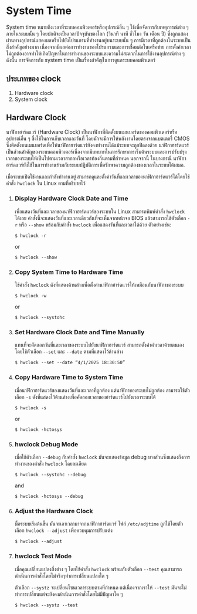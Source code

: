 # System Time

System time หมายถึงเวลาที่ระบบคอมพิวเตอร์หรืออุปกรณ์อื่น ๆ ใช้เพื่อจัดการกับเหตุการณ์ต่าง ๆ ภายในระบบนั้น ๆ โดยปกติจะเป็นเวลาปัจจุบันของโลก (วินาที นาที ชั่วโมง วัน เดือน ปี) ซึ่งถูกแสดงผ่านทางอุปกรณ์แสดงผลหรือไปยังโปรแกรมที่ทำงานอยู่บนระบบนั้น ๆ การมีเวลาที่ถูกต้องในระบบเป็นสิ่งสำคัญอย่างมาก เนื่องจากมีผลต่อการทำงานของโปรแกรมและการเชื่อมต่อในเครือข่าย การตั้งค่าเวลาไม่ถูกต้องอาจทำให้เกิดปัญหาในการทำงานของระบบและความไม่สะดวกในการใช้งานอุปกรณ์ต่าง ๆ ดังนั้น การจัดการกับ system time เป็นเรื่องสำคัญในการดูแลระบบคอมพิวเตอร์


## ประเภทของ clock

1. Hardware clock
2. System clock

## Hardware Clock

นาฬิกาฮาร์ดแวร์ (Hardware Clock) เป็นนาฬิกาที่ติดตั้งบนเมนบอร์ดของคอมพิวเตอร์หรืออุปกรณ์อื่น ๆ ซึ่งใช้ในการเก็บเวลาและวันที่ โดยมักจะมีการให้พลังงานโดยตรงจากแบตเตอรี่ CMOS ซึ่งติดตั้งบนเมนบอร์ดเพื่อให้นาฬิกาฮาร์ดแวร์ยังคงทำงานได้แม้ระบบจะถูกปิดลงด้วย นาฬิกาฮาร์ดแวร์เป็นส่วนสำคัญของระบบคอมพิวเตอร์เนื่องจากมีบทบาทในการรักษาการเริ่มต้นระบบและการปรับปรุงเวลาของระบบให้เป็นไปตามเวลาสากลหรือเวลาท้องถิ่นตามที่กำหนด นอกจากนี้ ในบางกรณี นาฬิกาฮาร์ดแวร์ยังใช้ในการทำงานร่วมกับระบบปฏิบัติการเพื่อรักษาความถูกต้องของเวลาในระบบได้เสมอ.

เมื่อระบบเปิดใช้งานและกำลังทำงานอยู่ สามารถดูและตั้งค่าวันที่และเวลาของนาฬิกาฮาร์ดแวร์ได้โดยใช้คำสั่ง  `hwclock` ใน Linux ตามที่อธิบายไว้

1. ### Display Hardware Clock Date and Time
	เพื่อแสดงวันที่และเวลาของนาฬิกาฮาร์ดแวร์ของระบบใน Linux สามารถพิมพ์คำสั่ง `hwclock` ได้เลย คำสั่งนี้จะแสดงวันที่และเวลาเดียวกันที่จะเห็นจากหน้าจอ BIOS แล้วสามารถใช้ตัวเลือก `-r` หรือ `--show` พร้อมกับคำสั่ง `hwclock` เพื่อแสดงวันที่และเวลาได้ด้วย ตัวอย่างเช่น:
		 
	```
	$ hwclock -r
	```
	or
		
	```
	$ hwclock --show
	```

2. ###  Copy System Time to Hardware Time
	ใช้คำสั่ง `hwclock` ดังที่แสดงด้านล่างเพื่อตั้งค่านาฬิกาฮาร์ดแวร์ให้เหมือนกับนาฬิกาของระบบ

	```
	$ hwclock -w
	```
	or
		
	```
	$ hwclock --systohc
	```
3. ### Set Hardware Clock Date and Time Manually
	แทนที่จะคัดลอกวันที่และเวลาของระบบไปยังนาฬิกาฮาร์ดแวร์ สามารถตั้งค่าค่าเวลาด้วยตนเองโดยใช้ตัวเลือก `--set` และ `--date` ตามที่แสดงไว้ด้านล่าง

	```
	$ hwclock --set --date “4/1/2025 18:30:50”
	```
4. ### Copy Hardware Time to System Time	
	เมื่อนาฬิกาฮาร์ดแวร์ของแสดงวันที่และเวลาที่ถูกต้อง แต่นาฬิกาของระบบไม่ถูกต้อง สามารถใช้ตัวเลือก `-s` ดังที่แสดงไว้ด้านล่างเพื่อคัดลอกเวลาของฮาร์ดแวร์ไปยังเวลาระบบได้

	```
	$ hwclock -s
	```
	or
		
	```
	$ hwclock -hctosys
	```
5. ### hwclock Debug Mode
	เมื่อใช้ตัวเลือก `--debug` กับคำสั่ง `hwclock` มันจะแสดงข้อมูล debug บางส่วนซึ่งแสดงถึงการทำงานของคำสั่ง `hwclock` โดยละเอียด

	```
	$ hwclock --systohc --debug
	```
	and
		
	```
	$ hwclock -hctosys --debug
	```
6. ### Adjust the Hardware Clock
	มื่อระบบเริ่มต้นขึ้น มันจะเอาเวลามาจากนาฬิกาฮาร์ดแวร์ ไฟล์ `/etc/adjtime` ถูกใช้โดยตัวเลือก `hwclock --adjust` เพื่อควบคุมการปรับแต่ง

	```
	$ hwclock --adjust
	```
7. ### hwclock Test Mode
	เมื่อคุณเปลี่ยนแปลงสิ่งต่าง ๆ โดยใช้คำสั่ง `hwclock` พร้อมกับตัวเลือก `--test` คุณสามารถดำเนินการคำสั่งโดยไม่จริงๆทำการเปลี่ยนแปลงใด ๆ

	ตัวเลือก `--systz` จะเปลี่ยนโซนเวลาระบบตามที่กำหนด แต่เนื่องจากเราให้ `--test` มันจะไม่ทำการเปลี่ยนแต่จะยังคงดำเนินการคำสั่งโดยไม่มีปัญหาใด ๆ

	```
	$ hwclock --systz --test
	```
